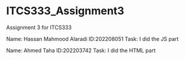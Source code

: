 # ITCS333_Assignment3

Assignment 3 for ITCS333

Name: Hassan Mahmood Alaradi
ID:202208051
Task: I did the JS part

Name: Ahmed Taha
ID:202203742
Task: I did the HTML part
